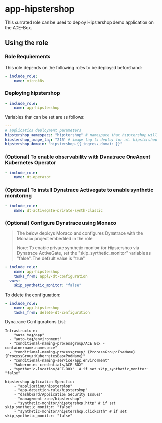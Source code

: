# app-hipstershop

This currated role can be used to deploy Hipstershop demo application on the ACE-Box.

## Using the role

### Role Requirements
This role depends on the following roles to be deployed beforehand:
```yaml
- include_role:
    name: microk8s

```
### Deploying hipstershop

```yaml
- include_role:
    name: app-hipstershop
```

Variables that can be set are as follows:

```yaml
---
# application deployment parameters
hipstershop_namespace: "hipstershop" # namespace that hipstershop will be deployed in
hipstershop_image_tag: "215" # image tag to deploy for all hipstershop images
hipstershop_domain: "hipstershop.{{ ingress_domain }}"

```
### (Optional) To enable observability with Dynatrace OneAgent Kubernetes Operator

```yaml
- include_role:
    name: dt-operator
```

### (Optional) To install Dynatrace Activegate to enable synthetic monitoring

```yaml
- include_role:
    name: dt-activegate-private-synth-classic
```

### (Optional) Configure Dynatrace using Monaco

> The below deploys Monaco and configures Dynatrace with the Monaco project embedded in the role
> 
> Note: To enable private synthetic monitor for Hipstershop via Dynatrace ActiveGate, set the "skip_synthetic_monitor" variable as "false". The default value is "true"

```yaml
- include_role:
    name: app-hipstershop
    tasks_from: apply-dt-configuration
  vars:
    skip_synthetic_monitor: "false"
```

To delete the configuration:

```yaml
- include_role:
    name: app-hipstershop
    tasks_from: delete-dt-configuration
```

Dynatrace Configurations List:

    Infrastructure:
      - "auto-tag/app"
      - "auto-tag/environment"
      - "conditional-naming-processgroup/ACE Box - containername.namespace"
      - "conditional-naming-processgroup/ {ProcessGroup:ExeName} {ProcessGroup:KubernetesBasePodName}"
      - "conditional-naming-service/app.environment"
      - "kubernetes-credentials/ACE-BOX"
      - "synthetic-location/ACE-BOX"  # if set skip_synthetic_monitor: "false"
    
    hipstershop Aplication Specific:
        - "application/hipstershop"
        - "app-detection-rule/hipstershop"
        - "dashboard/Application Security Issues"
        - "management-zone/hipstershop"
        - "synthetic-monitor/hipstershop.http" # if set skip_synthetic_monitor: "false"
        - "synthetic-monitor/hipstershop.clickpath" # if set skip_synthetic_monitor: "false"

